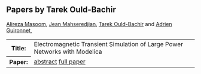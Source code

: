 ## Papers by Tarek Ould-Bachir
<table><a href="/proceedings/authors/AlirezaMasoom">Alireza Masoom</a>, <a href="/proceedings/authors/JeanMahseredjian">Jean Mahseredjian</a>, <a href="/proceedings/authors/TarekOuld-Bachir">Tarek Ould-Bachir</a> and <a href="/proceedings/authors/AdrienGuironnet">Adrien Guironnet</a>, </td>
</tr>
<tr><th>Title:</th>
<td>Electromagnetic Transient Simulation of Large Power Networks with Modelica</td></tr></tr>
<tr><th>Paper:</th>
<td><a href="/abstracts/abstract_4A_1">abstract</a> <a href="/proceedings/papers/Modelica2021session4A_paper1.pdf">full paper</a></td>
</tr>
</table>